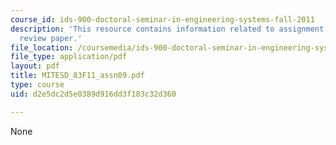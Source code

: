 ```yaml
---
course_id: ids-900-doctoral-seminar-in-engineering-systems-fall-2011
description: 'This resource contains information related to assignment 9: critical
  review paper.'
file_location: /coursemedia/ids-900-doctoral-seminar-in-engineering-systems-fall-2011/d2e5dc2d5e0389d916dd3f183c32d360_MITESD_83F11_assn09.pdf
file_type: application/pdf
layout: pdf
title: MITESD_83F11_assn09.pdf
type: course
uid: d2e5dc2d5e0389d916dd3f183c32d360

---
```

None